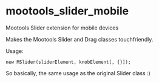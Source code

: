 mootools_slider_mobile
======================

Mootools Slider extension for mobile devices

Makes the Mootools Slider and Drag classes touchfriendly.

Usage:

    new MSlider(sliderElement, knobElement[, {}]);
    

So basically, the same usage as the original Slider class :)